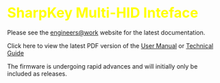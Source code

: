 ##  <font style="color: yellow;" size="6">SharpKey Multi-HID Inteface</font>

Please see the <a href="https://eaw.app/sharpkey">engineers@work</a> website for the latest documentation.

Click here to view the latest PDF version of the <a href="https://docs.google.com/viewer?url=https://eaw.app/Downloads/SharpKey_Multi-HID_Interface_User_Manual_v1_02.pdf">User Manual</a> or <a href="https://docs.google.com/viewer?url=https://eaw.app/Downloads/SharpKey_Multi-HID_Interface_Technical_Guide_v1_02.pdf">Technical Guide</a>

The firmware is undergoing rapid advances and will initially only be included as releases.
